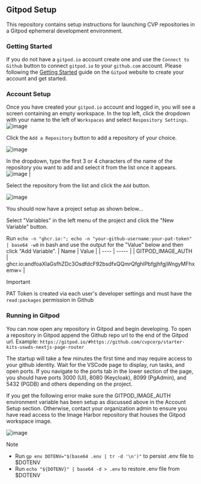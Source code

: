 ## Gitpod Setup
This repository contains setup instructions for launching CVP repositories in a Gitpod ephemeral development environment.

### Getting Started
If you do not have a `gitpod.io` account create one and use the `Connect to Github` button to connect `gitpod.io` to your `github.com` account.
Please following the [Getting Started](https://www.gitpod.io/docs/introduction/getting-started) guide on the `Gitpod` website to create your account and get started.

### Account Setup
Once you have created your `gitpod.io` account and logged in, you will see a screen containing an empty workspace. In the top left, click the dropdown with your name to the left of `Workspaces` and select `Respository Settings`.
![image](https://github.com/CVPcorp/gitpod-setup/assets/66504934/2941173f-af31-4c3f-9fd7-badcf08b4f10)

Click the `Add a Repository` button to add a repository of your choice.

![image](https://github.com/CVPcorp/gitpod-setup/assets/66504934/189f4539-8eb7-4b26-8e63-fcffd46ef78d)

In the dropdown, type the first 3 or 4 characters of the name of the repository you want to add and select it from the list once it appears.
![image](https://github.com/CVPcorp/gitpod-setup/assets/66504934/ef1e035d-e438-4a21-83e5-dc5882744821) |

Select the repository from the list and click the `Add` button.

![image](https://github.com/CVPcorp/gitpod-setup/assets/66504934/1da26868-42ae-4d45-bca8-a6653b1d46f1)

You should now have a project setup as shown below...

Select "Variables" in the left menu of the project and click the "New Variable" button.

Run `echo -n "ghcr.io:"; echo -n "your-github-username:your-pat-token" | base64 -w0` in bash and use the output for the "Value" below and then click "Add Variable".
| Name | Value |
| ---- | ----- |
| GITPOD_IMAGE_AUTH | ghcr.io:andfoaXlaGsfhZDc3OsdfdcF92bsdfxQQmrQfghlPbfgjhfgjWngyMFhxemw= |

> [!important]
> PAT Token is created via each user's developer settings and must have the `read:packages` permission in Github

### Running in Gitpod
You can now open any repository in Gitpod and begin developing. To open a repository in Gitpod append the Github repo url to the end of the Gitpod url.
Example:  `https://gitpod.io/#https://github.com/cvpcorp/starter-kits-uswds-nextjs-page-router`

The startup will take a few minutes the first time and may require access to your github identity. Wait for the VSCode page to display, run tasks, and open ports. If you navigate to the ports tab in the lower section of the page, you should have ports 3000 (UI), 8080 (Keycloak), 8099 (PgAdmin), and 5432 (PGDB) and others depending on the project.

If you get the following error make sure the GITPOD_IMAGE_AUTH environment variable has been setup as discussed above in the Account Setup section. Otherwise, contact your organization admin to ensure you have read access to the Image Harbor repository that houses the Gitpod workspace image.

![image](https://github.com/CVPcorp/gitpod-setup/assets/66504934/c8fafd6b-7f30-4335-a517-c63637374131)

> [!note]
> - Run `gp env DOTENV="$(base64 .env | tr -d '\n')"` to persist .env file to $DOTENV
> - Run `echo "${DOTENV}" | base64 -d > .env` to restore .env file from $DOTENV
